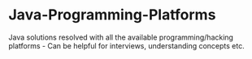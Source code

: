 # Java-Programming-Platforms
Java solutions resolved with all the available programming/hacking platforms - Can be helpful for interviews, understanding concepts etc.
